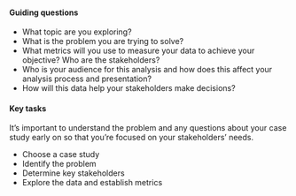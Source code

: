 #### Guiding questions

-   What topic are you exploring?
-   What is the problem you are trying to solve?
-   What metrics will you use to measure your data to achieve your objective? Who are the stakeholders?
-   Who is your audience for this analysis and how does this affect your analysis process and presentation?
-   How will this data help your stakeholders make decisions?

#### Key tasks

It’s important to understand the problem and any questions about your case study early on so that you’re focused on your stakeholders’ needs.

-   Choose a case study
-   Identify the problem
-   Determine key stakeholders
-   Explore the data and establish metrics